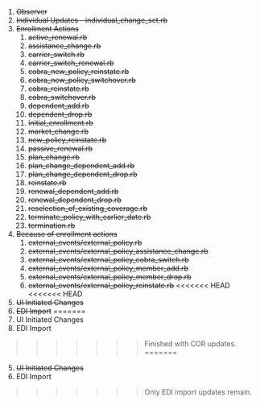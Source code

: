 1. ~~Observer~~
2. ~~Individual Updates - individual_change_set.rb~~
3. ~~Enrollment Actions~~
   1. ~~active_renewal.rb~~
   2. ~~assistance_change.rb~~
   3. ~~carrier_switch.rb~~
   4. ~~carrier_switch_renewal.rb~~
   5. ~~cobra_new_policy_reinstate.rb~~
   6. ~~cobra_new_policy_switchover.rb~~
   7. ~~cobra_reinstate.rb~~
   8. ~~cobra_switchover.rb~~
   9. ~~dependent_add.rb~~
   10. ~~dependent_drop.rb~~
   11. ~~initial_enrollment.rb~~
   12. ~~market_change.rb~~
   13. ~~new_policy_reinstate.rb~~
   14. ~~passive_renewal.rb~~
   15. ~~plan_change.rb~~
   16. ~~plan_change_dependent_add.rb~~
   17. ~~plan_change_dependent_drop.rb~~
   18. ~~reinstate.rb~~
   19. ~~renewal_dependent_add.rb~~
   20. ~~renewal_dependent_drop.rb~~
   21. ~~reselection_of_existing_coverage.rb~~
   22. ~~terminate_policy_with_earlier_date.rb~~
   23. ~~termination.rb~~
4. ~~Because of enrollment actions~~
   1. ~~external_events/external_policy.rb~~
   2. ~~external_events/external_policy_assistance_change.rb~~
   3. ~~external_events/external_policy_cobra_switch.rb~~
   4. ~~external_events/external_policy_member_add.rb~~
   5. ~~external_events/external_policy_member_drop.rb~~
   6. ~~external_events/external_policy_reinstate.rb~~
<<<<<<< HEAD
<<<<<<< HEAD
5. ~~UI Initiated Changes~~
6. ~~EDI Import~~
=======
5. UI Initiated Changes
6. EDI Import
>>>>>>> Finished with COR updates.
=======
5. ~~UI Initiated Changes~~
6. EDI Import
>>>>>>> Only EDI import updates remain.
